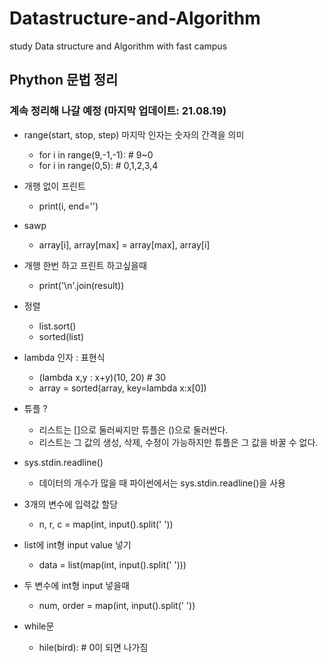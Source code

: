 # Datastructure-and-Algorithm
study Data structure and Algorithm with fast campus

## Phython 문법 정리
### 계속 정리해 나갈 예정 (마지막 업데이트: 21.08.19)

* range(start, stop, step) 마지막 인자는 숫자의 간격을 의미 
    * for i in range(9,-1,-1): # 9~0 
    * for i in range(0,5): # 0,1,2,3,4 

* 개행 없이 프린트 
    * print(i, end='') 

* sawp 
    * array[i], array[max] = array[max], array[i] 

* 개행 한번 하고 프린트 하고싶을때 
    * print('\n'.join(result)) 

* 정렬 
    * list.sort() 
    * sorted(list) 

* lambda 인자 : 표현식 
    * (lambda x,y : x+y)(10, 20) # 30 
    * array = sorted(array, key=lambda x:x[0]) 

* 튜플 ? 
    * 리스트는 []으로 둘러싸지만 튜플은 ()으로 둘러싼다. 
    * 리스트는 그 값의 생성, 삭제, 수정이 가능하지만 튜플은 그 값을 바꿀 수 없다. 

* sys.stdin.readline() 
    * 데이터의 개수가 많을 때 파이썬에서는 sys.stdin.readline()을 사용 

* 3개의 변수에 입력값 할당 
    * n, r, c = map(int, input().split(' ')) 

* list에 int형 input value 넣기 
    * data = list(map(int, input().split(' '))) 

* 두 변수에 int형 input 넣을때  
    * num, order = map(int, input().split(' ')) 

* while문 
    * hile(bird): # 0이 되면 나가짐 



